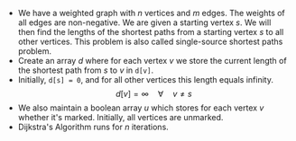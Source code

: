 - We have a weighted graph with $n$ vertices and $m$ edges. The weights of all edges are non-negative. We are given a starting vertex $s$. We will then find the lengths of the shortest paths from a starting vertex $s$ to all other vertices. This problem is also called single-source shortest paths problem.
- Create an array $d$ where for each vertex $v$ we store the current length of the shortest path from $s$ to $v$ in `d[v]`.
- Initially, `d[s] = 0`, and for all other vertices this length equals infinity.
$$
d[v] = \infty\quad \forall\quad v\ne s
$$
- We also maintain a boolean array $u$ which stores for each vertex $v$ whether it's marked. Initially, all vertices are unmarked.
- Dijkstra's Algorithm runs for $n$ iterations.
